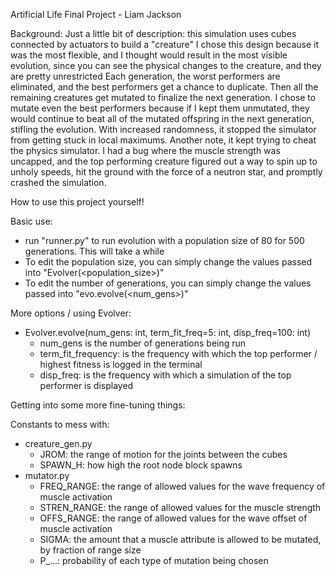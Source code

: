 Artificial Life Final Project - Liam Jackson

Background:
Just a little bit of description: this simulation uses cubes connected by actuators to build a "creature"
I chose this design because it was the most flexible, and I thought would result in the most visible evolution,
since you can see the physical changes to the creature, and they are pretty unrestricted
Each generation, the worst performers are eliminated, and the best performers get a chance to duplicate. Then
all the remaining creatures get mutated to finalize the next generation. I chose to mutate even the best
performers because if I kept them unmutated, they would continue to beat all of the mutated offspring in the
next generation, stifling the evolution. With increased randomness, it stopped the simulator from getting stuck
in local maximums.
Another note, it kept trying to cheat the physics simulator. I had a bug where the muscle strength was uncapped,
and the top performing creature figured out a way to spin up to unholy speeds, hit the ground with the force of
a neutron star, and promptly crashed the simulation.


How to use this project yourself!

Basic use:
 - run "runner.py" to run evolution with a population size of 80 for 500 generations. This will take a while
 - To edit the population size, you can simply change the values passed into "Evolver(<population_size>)"
 - To edit the number of generations, you can simply change the values passed into "evo.evolve(<num_gens>)"

 More options / using Evolver:
  - Evolver.evolve(num_gens: int, term_fit_freq=5: int, disp_freq=100: int)
    - num_gens is the number of generations being run
    - term_fit_frequency: is the frequency with which the top performer / highest fitness is logged in the terminal
    - disp_freq: is the frequency with which a simulation of the top performer is displayed

Getting into some more fine-tuning things:

Constants to mess with:
 - creature_gen.py
   - JROM: the range of motion for the joints between the cubes
   - SPAWN_H: how high the root node block spawns
 - mutator.py
   - FREQ_RANGE: the range of allowed values for the wave frequency of muscle activation
   - STREN_RANGE: the range of allowed values for the muscle strength
   - OFFS_RANGE: the range of allowed values for the wave offset of muscle activation
   - SIGMA: the amount that a muscle attribute is allowed to be mutated, by fraction of range size
   - P_...: probability of each type of mutation being chosen
